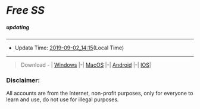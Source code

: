 
# *Free SS*

##### updating

---
* Updata Time: [2019-09-02_14:15](https://github.com/Geek-007/free-SS/blob/master/2019-09-02_14:15_FreeSS.txt)(Local Time)
---

> Download - | [Windows](https://github.com/shadowsocks/shadowsocks-windows/releases) |-| [MacOS](https://github.com/shadowsocks/shadowsocks-iOS/releases) |-| [Android](https://github.com/shadowsocks/shadowsocks-android/releases) |-| [IOS](https://itunes.apple.com/us/)|

### Disclaimer:
All accounts are from the Internet, non-profit purposes, only for everyone to learn and use, do not use for illegal purposes.
<br>
